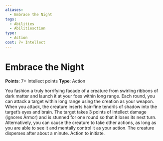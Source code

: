 ```yaml
---
aliases:
  - Embrace the Night
tags:
  - Abilities
  - Abilitiesction
type:
  - Action
cost: 7+ Intellect
---
```

# Embrace the Night

**Points**: 7+ Intellect points
**Type**: Action

You fashion a truly horrifying facade of a creature from swirling ribbons of dark matter and launch it at your foes within long range. Each round, you can attack a target within long range using the creation as your weapon. When you attack, the creature inserts hair-fine tendrils of shadow into the target’s eyes and brain. The target takes 3 points of Intellect damage (ignores Armor) and is stunned for one round so that it loses its next turn. Alternatively, you can cause the creature to take other actions, as long as you are able to see it and mentally control it as your action. The creature disperses after about a minute. Action to initiate.
